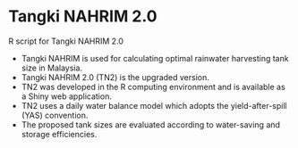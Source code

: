 # Tangki NAHRIM 2.0
R script for Tangki NAHRIM 2.0
  
  <ul>
  <li>Tangki NAHRIM is used for calculating optimal rainwater harvesting tank size in Malaysia.</li>

<li>Tangki NAHRIM 2.0 (TN2) is the upgraded version.</li>

<li>TN2 was developed in the R computing environment and is available as a Shiny web application.</li>

<li>TN2 uses a daily water balance model which adopts the yield-after-spill (YAS) convention.</li>

<li>The proposed tank sizes are evaluated according to water-saving and storage efficiencies.</li>
</ul>
